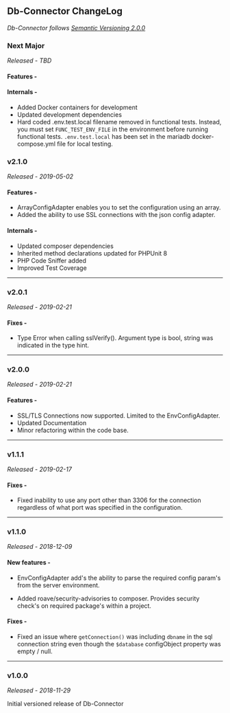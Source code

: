 ## Db-Connector ChangeLog
*Db-Connector follows [Semantic Versioning 2.0.0](https://semver.org/)*

### Next Major
*Released - TBD*

#### Features -

#### Internals -
- Added Docker containers for development
- Updated development dependencies
- Hard coded .env.test.local filename removed in functional tests. Instead, you must
set `FUNC_TEST_ENV_FILE` in the environment before running functional tests. `.env.test.local`
has been set in the mariadb docker-compose.yml file for local testing. 


### v2.1.0
*Released - 2019-05-02*

#### Features -

- ArrayConfigAdapter enables you to set the configuration using an array.
- Added the ability to use SSL connections with the json config adapter.

#### Internals -
- Updated composer dependencies
- Inherited method declarations updated for PHPUnit 8
- PHP Code Sniffer added
- Improved Test Coverage

---

### v2.0.1
*Released - 2019-02-21*

#### Fixes -
- Type Error when calling sslVerify(). Argument type is bool, string was indicated in the type hint.

---

### v2.0.0
*Released - 2019-02-21*

#### Features -
- SSL/TLS Connections now supported. Limited to the EnvConfigAdapter.
- Updated Documentation
- Minor refactoring within the code base.

---

### v1.1.1
*Released - 2019-02-17*

#### Fixes -
- Fixed inability to use any port other than 3306 for the connection
regardless of what port was specified in the configuration.

---

### v1.1.0
*Released - 2018-12-09*

#### New features -
- EnvConfigAdapter add's the ability to parse the required config param's from
the server environment.

- Added roave/security-advisories to composer. Provides security check's on
required package's within a project.

#### Fixes -
- Fixed an issue where `getConnection()` was including `dbname` in the sql 
connection string even though the `$database` configObject property was empty / null.
---
### v1.0.0
*Released - 2018-11-29*

Initial versioned release of Db-Connector
